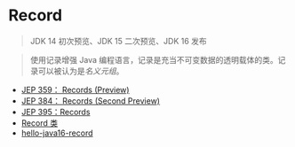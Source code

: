 # Record

> JDK 14 初次预览、JDK 15 二次预览、JDK 16 发布

> 使用记录增强 Java 编程语言，记录是充当不可变数据的透明载体的类。记录可以被认为是*名义元组*。

* [JEP 359：  Records (Preview)](https://openjdk.java.net/jeps/359) 
* [JEP 384： Records (Second Preview)](https://openjdk.java.net/jeps/384) 
* [JEP 395：Records](https://openjdk.java.net/jeps/395)
* [Record 类](https://docs.oracle.com/en/java/javase/18/language/records.html)
* [hello-java16-record](https://github.com/guoyufu-study/hello-java16-record)

